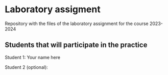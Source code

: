 # Laboratory assigment

Repository with the files of the laboratory assignment for the course 2023-2024

## Students that will participate in the practice

Student 1: Your name here

Student 2 (optional):
